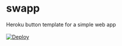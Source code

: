 # swapp
Heroku button template for a simple web app </br></br>
<a href="https://heroku.com/deploy?template=https://github.com/logiclinegmbh/swapp">
   <img src="https://www.herokucdn.com/deploy/button.png" alt="Deploy">
</a>

